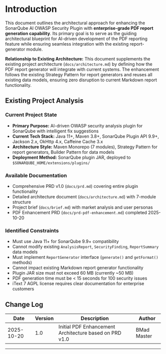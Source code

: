 # Introduction

This document outlines the architectural approach for enhancing the SonarQube AI OWASP Security Plugin with **enterprise-grade PDF report generation capability**. Its primary goal is to serve as the guiding architectural blueprint for AI-driven development of the PDF reporting feature while ensuring seamless integration with the existing report-generator module.

**Relationship to Existing Architecture:**
This document supplements the existing project architecture (`docs/architecture.md`) by defining how the PDF report generator will integrate with current systems. The enhancement follows the existing Strategy Pattern for report generators and reuses all existing data models, ensuring zero disruption to current Markdown report functionality.

## Existing Project Analysis

### Current Project State

- **Primary Purpose:** AI-driven OWASP security analysis plugin for SonarQube with intelligent fix suggestions
- **Current Tech Stack:** Java 11+, Maven 3.8+, SonarQube Plugin API 9.9+, Jackson 2.x, OkHttp 4.x, Caffeine Cache 3.x
- **Architecture Style:** Maven Monorepo (7 modules), Strategy Pattern for report generators, Builder Pattern for data models
- **Deployment Method:** SonarQube plugin JAR, deployed to `$SONARQUBE_HOME/extensions/plugins/`

### Available Documentation

- Comprehensive PRD v1.0 (`docs/prd.md`) covering entire plugin functionality
- Detailed architecture document (`docs/architecture.md`) with 7-module structure
- Project brief (`docs/brief.md`) with market analysis and user personas
- PDF Enhancement PRD (`docs/prd-pdf-enhancement.md`) completed 2025-10-20

### Identified Constraints

- Must use Java 11+ for SonarQube 9.9+ compatibility
- Cannot modify existing `AnalysisReport`, `SecurityFinding`, `ReportSummary` data models
- Must implement `ReportGenerator` interface (`generate()` and `getFormat()` methods)
- Cannot impact existing Markdown report generator functionality
- Plugin JAR size must not exceed 60 MB (currently ~50 MB)
- PDF generation time must be < 15 seconds for 100 security issues
- iText 7 AGPL license requires clear documentation for enterprise customers

## Change Log

| Date | Version | Description | Author |
|------|---------|-------------|--------|
| 2025-10-20 | 1.0 | Initial PDF Enhancement Architecture based on PRD v1.0 | BMad Master |

---
